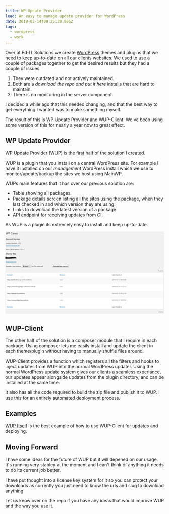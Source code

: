 ```yaml
---
title: WP Update Provider
lead: An easy to manage update provider for WordPress
date: 2019-02-14T09:25:20.805Z
tags:
  - wordpress
  - work
---
```

Over at Ed-IT Solutions we create [WordPress](https://www.wordpress.org) themes and plugins that we need to keep up-to-date on all our clients websites. We used to use a couple of packages together to get the desired results but they had a couple of issues.

 1. They were outdated and not actively maintained.
 2. Both are a _download the repo and put it here_ installs that are hard to maintain.
 3. There is no monitoring in the server component.

I decided a while ago that this needed changing, and that the best way to get everything I wanted was to make something myself.

The result of this is WP Update Provider and WUP-Client. We've been using some version of this for nearly a year now to great effect.

## WP Update Provider

WP Update Provider (WUP) is the first half of the solution I created.

WUP is a plugin that you install on a central WordPress site. For example I have it installed on our _management_ WordPress install which we use to monitor/update/backup the sites we host using MainWP.

WUPs main features that it has over our previous solution are:

 - Table showing all packages.
 - Package details screen listing all the sites using the package, when they last checked in and which version they are using.
 - Links to download the latest version of a package.
 - API endpoint for receiving updates from CI.

As WUP is a plugin its extremely easy to install and keep up-to-date.

![The Package Screen](/assets/2019/02/wp-update-provider/dashboard.png)

## WUP-Client

The other half of the solution is a composer module that I require in each package. Using composer lets me easily install and update the client in each theme/plugin without having to manually shuffle files around.

WUP-Client provides a function which registers all the filters and hooks to inject updates from WUP into the normal WordPress updater. Using the normal WordPress update system gives our clients a seamless experiance, our updates appear alongside updates from the plugin directory, and can be installed at the same time.

It also has all the code required to build the zip file and publish it to WUP. I use this for an entirely automated deployment process.

## Examples

[WUP Itself](https://github.com/Ed-ITSolutions/wp-update-provider) is the best example of how to use WUP-Client for updates and deploying.

## Moving Forward

I have some ideas for the future of WUP but it will depened on our usage. It's running very stabley at the moment and I can't think of anything it needs to do its current job better.

I have put thought into a license key system for it so you can protect your downloads as currently you just need to know the urls and slug to download anything.

Let us know over on the repo if you have any ideas that would improve WUP and the way you use it.
